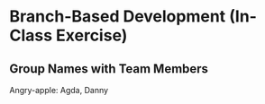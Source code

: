 # Branch-Based Development (In-Class Exercise)

## Group Names with Team Members

Angry-apple: Agda, Danny

